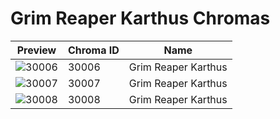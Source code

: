 # Grim Reaper Karthus Chromas



| Preview | Chroma ID | Name |
|---------|-----------|------|
| ![30006](https://raw.communitydragon.org/latest/plugins/rcp-be-lol-game-data/global/default/v1/champion-chroma-images/30/30006.png) | 30006 | Grim Reaper Karthus |
| ![30007](https://raw.communitydragon.org/latest/plugins/rcp-be-lol-game-data/global/default/v1/champion-chroma-images/30/30007.png) | 30007 | Grim Reaper Karthus |
| ![30008](https://raw.communitydragon.org/latest/plugins/rcp-be-lol-game-data/global/default/v1/champion-chroma-images/30/30008.png) | 30008 | Grim Reaper Karthus |